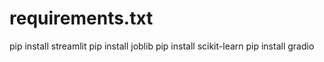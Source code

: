 # requirements.txt
pip install streamlit
pip install joblib
pip install scikit-learn
pip install gradio